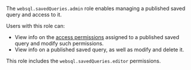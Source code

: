 The `websql.savedQueries.admin` role enables managing a published saved query and access to it.

Users with this role can:
* View info on the [access permissions](../../../iam/concepts/access-control/index.md) assigned to a published saved query and modify such permissions.
* View info on a published saved query, as well as modify and delete it.

This role includes the `websql.savedQueries.editor` permissions.